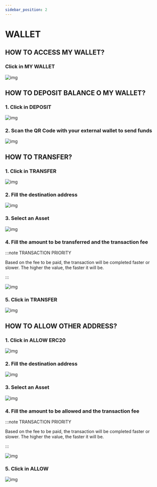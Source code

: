 ```yaml
---
sidebar_position: 2
---
```


# WALLET

## HOW TO ACCESS MY WALLET?

### Click in **MY WALLET**

![img](/img/mywallet.png)

## HOW TO DEPOSIT BALANCE O MY WALLET?

### 1. Click in **DEPOSIT**

![img](/img/deposit1.png)

### 2. Scan the QR Code with your external wallet to send funds

![img](/img/deposit2.png)

## HOW TO TRANSFER?

### 1. Click in **TRANSFER**

![img](/img/transfer1.png)

### 2. Fill the destination address

![img](/img/transfer2.png)

### 3. Select an Asset

![img](/img/transfer3.png)

### 4. Fill the amount to be transferred and the transaction fee

:::note TRANSACTION PRIORITY

Based on the fee to be paid, the transaction will be completed faster or slower. The higher the value, the faster it will be.

:::

![img](/img/transfer4.png)

### 5. Click in **TRANSFER**

![img](/img/transfer5.png)

## HOW TO ALLOW OTHER ADDRESS?

### 1. Click in **ALLOW ERC20**

![img](/img/allow1.png)

### 2. Fill the destination address

![img](/img/allow2.png)

### 3. Select an Asset

![img](/img/allow3.png)

### 4. Fill the amount to be allowed and the transaction fee

:::note TRANSACTION PRIORITY

Based on the fee to be paid, the transaction will be completed faster or slower. The higher the value, the faster it will be.

:::

![img](/img/allow4.png)

### 5. Click in **ALLOW**

![img](/img/allow5.png)